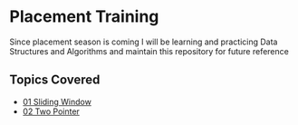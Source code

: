 # Placement Training

Since placement season is coming I will be learning and practicing Data Structures and Algorithms and maintain this repository for future reference

## Topics Covered

- [01 Sliding Window](./01%20Sliding%20Window/)
- [02 Two Pointer](./02%20Two%20Pointer/)
